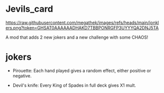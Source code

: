 # Jevils_card
https://raw.githubusercontent.com/megathek/images/refs/heads/main/jonklers.png?token=GHSAT0AAAAAADHAKD7TBBPONRGFP3UYYYQA2DNJ5TA

A mod that adds 2 new jokers and a new challenge with some CHAOS!

# jokers
- Pirouette: Each hand played gives a random effect, either positive or negative.

- Devil's knife: Every King of Spades in full deck gives X1 mult.
